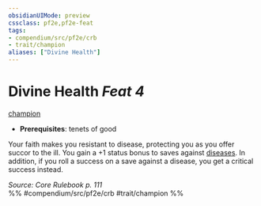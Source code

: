 ```yaml
---
obsidianUIMode: preview
cssclass: pf2e,pf2e-feat
tags:
- compendium/src/pf2e/crb
- trait/champion
aliases: ["Divine Health"]
---
```

# Divine Health  *Feat 4*  
[champion](../../Rules/traits/champion.md)  

- **Prerequisites**: tenets of good

Your faith makes you resistant to disease, protecting you as you offer succor to the ill. You gain a +1 status bonus to saves against [diseases](../../Rules/traits/disease.md). In addition, if you roll a success on a save against a disease, you get a critical success instead.

*Source: Core Rulebook p. 111*  
%% #compendium/src/pf2e/crb #trait/champion %%